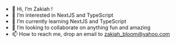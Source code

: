 - 👋 Hi, I’m Zakiah !
- 👀 I’m interested in NextJS and TypeScript
- 🌱 I’m currently learning NextJS and TypeScript
- 💞️ I’m looking to collaborate on anything fun and amazing
- 📫 How to reach me, drop an email to zakiah_bloom@yahoo.com

<!---
Zakiah07/Zakiah07 is a ✨ special ✨ repository because its `README.md` (this file) appears on your GitHub profile.
You can click the Preview link to take a look at your changes.
--->

